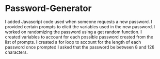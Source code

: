 # Password-Generator
I added Javascript code used when someone requests a new password.
I provided certain prompts to elicit the variables used in the new password. 
I worked on randomizing the password using a get random function. 
I created variables to account for each possible password created from the list of prompts. 
I created a for loop to account for the length of each password once prompted
I asked that the password be between 8 and 128 characters. 